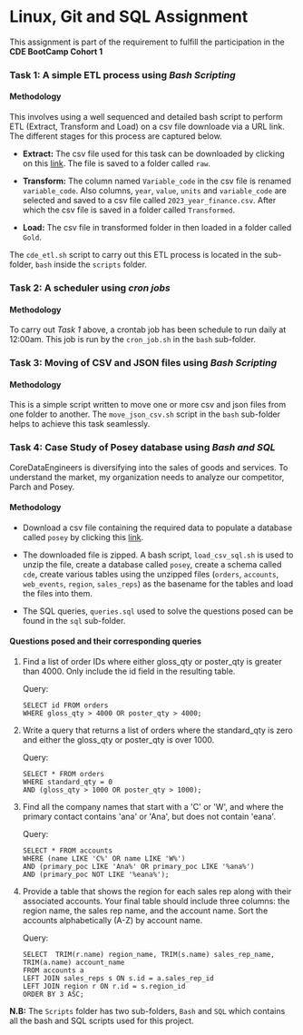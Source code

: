 # Linux, Git and SQL Assignment

This assignment is part of the requirement to fulfill the participation in the **CDE BootCamp Cohort 1**

### Task 1: A simple ETL process using *Bash Scripting*

#### Methodology

This involves using a well sequenced and detailed bash script to perform ETL (Extract, Transform and Load) on a csv file downloade via a URL link. The different stages
for this process are captured below.

- **Extract:** The csv file used for this task can be downloaded by clicking on this [link](https://www.stats.govt.nz/assets/Uploads/Annual-enterprise-survey/Annual-enterprise-survey-2023-financial-year-provisional/Download-data/annual-enterprise-survey-2023-financial-year-provisional.csv).
The file is saved to a folder called `raw`.

- **Transform:** The column named `Variable_code` in the csv file is renamed `variable_code`. Also columns, `year`, `value`, `units` and `variable_code` are selected 
and saved to a csv file called `2023_year_finance.csv`. After which the csv file is saved in a folder called `Transformed`.

- **Load:** The csv file in transformed folder in then loaded in a folder called `Gold`.

The `cde_etl.sh` script to carry out this ETL process is located in the sub-folder, `bash` inside the `scripts` folder.

### Task 2: A scheduler using *cron jobs*

#### Methodology

To carry out *Task 1* above, a crontab job has been schedule to run daily at 12:00am. This job is run by the `cron_job.sh` in the `bash` sub-folder.

### Task 3: Moving of CSV and JSON files using *Bash Scripting*

#### Methodology

This is a simple script written to move one or more csv and json files from one folder to another. The `move_json_csv.sh` script in the `bash` sub-folder
helps to achieve this task seamlessly.

### Task 4: Case Study of Posey database using *Bash and SQL*

CoreDataEngineers is diversifying into the sales of goods and services. To understand the market, my organization needs to analyze our competitor,
Parch and Posey. 

#### Methodology

- Download a csv file containing the required data to populate a database called `posey` by clicking this [link]("https://wetransfer.com/downloads/b04296265aee9fe85d21c2da088564c720240828210323/c88ae0").

- The downloaded file is zipped. A bash script, `load_csv_sql.sh` is used to unzip the file, create a database called `posey`, create a schema called `cde`,
create various tables using the unzipped files (`orders`, `accounts`, `web_events`, `region`, `sales_reps`) as the basename for the tables and load the files into them.

- The SQL queries, `queries.sql` used to solve the questions posed can be found in the `sql` sub-folder.

#### Questions posed and their corresponding queries

1. Find a list of order IDs where either gloss_qty or poster_qty is greater than 4000. Only include the id field in the resulting table.

	Query:
	```
	SELECT id FROM orders
	WHERE gloss_qty > 4000 OR poster_qty > 4000;
	```
2. Write a query that returns a list of orders where the standard_qty is zero and either the gloss_qty or poster_qty is over 1000.

	Query:
	```
	SELECT * FROM orders
	WHERE standard_qty = 0 
	AND (gloss_qty > 1000 OR poster_qty > 1000);
	```
3. Find all the company names that start with a 'C' or 'W', and where the primary contact contains 'ana' or 'Ana', but does not contain 'eana'.

	Query:
	```
	SELECT * FROM accounts
	WHERE (name LIKE 'C%' OR name LIKE 'W%')
	AND (primary_poc LIKE 'Ana%' OR primary_poc LIKE '%ana%')
	AND (primary_poc NOT LIKE '%eana%');
	```
4. Provide a table that shows the region for each sales rep along with their associated accounts. Your final table should include three columns: 
the region name, the sales rep name, and the account name. Sort the accounts alphabetically (A-Z) by account name.

	Query:
	```
	SELECT  TRIM(r.name) region_name, TRIM(s.name) sales_rep_name, TRIM(a.name) account_name
	FROM accounts a 
	LEFT JOIN sales_reps s ON s.id = a.sales_rep_id
	LEFT JOIN region r ON r.id = s.region_id
	ORDER BY 3 ASC;
	```
	
**N.B:** The `Scripts` folder has two sub-folders, `Bash` and `SQL` which contains all the bash and SQL scripts used for this project.